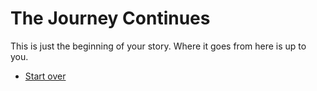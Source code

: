 # The Journey Continues

This is just the beginning of your story. Where it goes from here is up to you.

- [Start over](../opening/index.md)